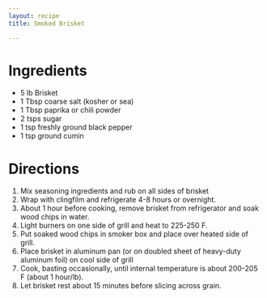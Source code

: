 ```yaml
---
layout: recipe
title: Smoked Brisket

---
```


# Ingredients

- 5 lb Brisket
- 1 Tbsp coarse salt (kosher or sea)
- 1 Tbsp paprika or chili powder
- 2 tsps sugar
- 1 tsp freshly ground black pepper
- 1 tsp ground cumin

# Directions

1. Mix seasoning ingredients and rub on all sides of brisket 
2. Wrap with clingfilm and refrigerate 4-8 hours or overnight. 
3. About 1 hour before cooking, remove brisket from refrigerator and soak wood chips in water. 
4. Light burners on one side of grill and heat to 225-250 F. 
5. Put soaked wood chips in smoker box and place over heated side of grill. 
6. Place brisket in aluminum pan (or on doubled sheet of heavy-duty aluminum foil) on cool side of grill
7. Cook, basting occasionally, until internal temperature is about 200-205 F (about 1 hour/lb).  
8. Let brisket rest about 15 minutes before slicing across grain.